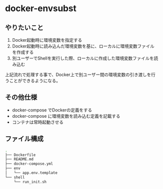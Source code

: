 # docker-envsubst

## やりたいこと

1. Docker起動時に環境変数を指定する
2. Docker起動時に読み込んだ環境変数を基に、ローカルに環境変数ファイルを作成する
3. 別ユーザーでShellを実行した際、ローカルに作成した環境変数ファイルを読み込む

上記流れで処理する事で、Docker上で別ユーザー間の環境変数の引き渡しを行うことができるようになる。

## その他仕様

- docker-compose でDockerの定義をする
- docker-compose に環境変数を読み込む定義を記載する
- コンテナは常時起動させる

## ファイル構成

``` bash
.
├── Dockerfile
├── README.md
├── docker-compose.yml
├── env
│   └── app.env.template
└── shell
    └── run_init.sh
```